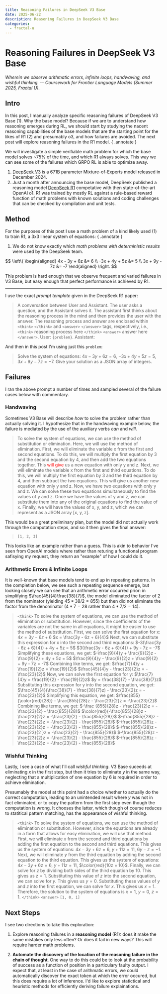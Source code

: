 ```yaml
---
title: Reasoning Failures in DeepSeek V3 Base
date: 2025-06-22
description: Reasoning Failures in DeepSeek V3 Base
categories:
  - fractal-u 
---
```


# Reasoning Failures in DeepSeek V3 Base

_Wherein we observe arithmatic errors, infinite loops, handwaving, and wishful thinking. -- Coursework for Frontier Language Models (Summer 2025, Fractal U)._

## Intro

In this post, I manually analyze specific reasoning failures
of DeepSeek V3 Base (1). Why the base model? Because if we are
to understand how reasoning emerges during RL, we should start
by studying the nacent reasoning capabilities of the base models
that are the starting point for the likes of R1 (2) and presumably o3,
and how failures are avoided. The next post will explore 
reasoning failures in the R1 model.
{ .annotate }

We will investigate a simple verifiable math problem
for which the base model solves ~75% of the time,
and which R1 always solves. This way we can see some
of the failures which GRPO RL is able to optimize away.

1. [DeepSeek V3](https://arxiv.org/abs/2412.19437v1) is a 
671B parameter Mixture-of-Experts model released in December 2024.
2. Just a month after announcing the base model, 
DeepSeek published a reasoning model
[DeepSeek R1](https://arxiv.org/abs/2501.12948) competative
with then state-of-the-art OpenAI o1. R1 was
trained by mostly RL against a rule-based reward function
of math problems with known solutions and coding challenges 
that can be checked by compilation and unit tests.

## Method


For the purposes of this post I use a math problem of a kind
likely used (1) to train R1, a 3x3 linear system of equations:
{ .annotate }

1. We do not know exactly which _math problems with deterministic results_
were used by the DeepSeek team.

$$
\left\{
\begin{aligned}
4x - 3y + 6z &= 6 \\
-3x + 4y + 5z &= 5 \\
3x + 9y - 7z &= -7
\end{aligned}
\right.
$$

This problem is hard enough that we observe frequent and varied failures
in V3 Base, but easy enough that perfect performance is achieved by R1.

---

I use the exact *prompt template* given in the DeepSeek R1 paper:

> A conversation between User and Assistant. The user asks a question, and the Assistant solves it.
> The assistant first thinks about the reasoning process in the mind and then provides the user
> with the answer. The reasoning process and answer are enclosed within `<think>` `</think>` and
> `<answer>` `</answer>` tags, respectively, i.e., `<think>` reasoning process here `</think>`
> `<answer>` answer here `</answer>`. User: `{problem}`. Assistant:

And then in this post I'm using just this `problem`:

> Solve the system of equations: 
> $4x -3y +6z = 6$, 
> $-3x +4y +5z = 5$, 
> $3x +9y -7z = -7$.
> Give your solution as a JSON array of integers.


## Failures

I ran the above prompt a number of times and sampled several of the
failure cases below with commentary.

### Handwaving

Sometimes V3 Base will describe *how* to solve the problem rather
than actually solving it. I hypothesize that in the handwaving
example below, the failure is mediated by the use of the auxiliary 
verbs _can_ and _will_. 

> To solve the system of equations, we can use the method of substitution or elimination. Here, we will use the method of elimination. First, we will eliminate the variable x from the first and second equations. To do this, we will multiply the first equation by 3 and the second equation by 4, and then add the two equations together. This <span style="color:red">will give</span> us a new equation with only y and z. Next, we will eliminate the variable x from the first and third equations. To do this, we will multiply the first equation by 3 and the third equation by 4, and
> then subtract the two equations. This will give us another new equation with only y and z. Now, we have two equations with only y and z. We  can solve these two equations simultaneously to find the values of y and z. Once we have the values of y and z, we can substitute them into any of the original equations to find the value of x. Finally, we will have the values of x, y, and z, which we can represent as a JSON array [x, y, z].

This would be a great preliminary plan, but the model did not actually work through
the computation steps, and so it then gives the final answer:

> `[1, 2, 3]`

This looks like an example rather than a guess.
This is akin to behavior I've seen from OpenAI models where rather than returing a functional
program safisying my request, they return an "example" of how I could do it. 

### Arithmetic Errors & Infinite Loops

It is well-known that base models tend to end up in
repeating patterns. In the completion below,
we see such a repeating sequence emerge, 
but looking closely we can see that an arithmetic error
occurred prior: in simplifying $\frac{45}{4}\frac{38}{7}$,
the model eliminated the factor of 2 from the nominator
(yielding $45 * 38 / 2 = 855$) but then did not eliminate
the factor from the denominator ($4 * 7 = 28$ rather than $4 * 7 / 2 = 14$).

> `<think>` To solve the system of equations, we can use the method of elimination or substitution. However, since the coefficients of the variables are not the same in all equations, it might be easier to use the method of substitution. First, we can solve the first equation for x: $4x = 3y - 6z + 6$ $x = \frac{3y - 6z + 6}{4}$ Next, we can substitute this expression for x into the second and third equations: $-3(\frac{3y - 6z + 6}{4}) + 4y + 5z = 5$ $3(\frac{3y - 6z + 6}{4}) + 9y - 7z = -7$ Simplifying these equations, we get: $-\frac{9}{4}y + \frac{9}{2}z - \frac{9}{2} + 4y + 5z = 5$ $\frac{9}{4}y - \frac{9}{2}z + \frac{9}{2} + 9y - 7z = -7$ Combining like terms, we get: $\frac{7}{4}y + \frac{19}{2}z = \frac{19}{2}$ $\frac{45}{4}y - \frac{23}{2}z = -\frac{23}{2}$ Now, we can solve the first equation for y: $\frac{7}{4}y = \frac{19}{2} - \frac{19}{2}z$ $y = \frac{38}{7} - \frac{38}{7}z$ Substituting this expression for y into the second equation, we get: $\frac{45}{4}(\frac{38}{7} - \frac{38}{7}z) - \frac{23}{2}z = -\frac{23}{2}$ Simplifying this equation, we get: $\frac{855}{\color{red}{28}} - \frac{855}{28}z - \frac{23}{2}z = -\frac{23}{2}$ Combining like terms, we get: $-\frac {855}{28}z - \frac{23}{2}z = -\frac{23}{2} - \frac{855}{28}$ $\color{red}{-\frac{855}{28}z - \frac{23}{2}z = -\frac{23}{2} - \frac{855}{28}}$ $-\frac{855}{28}z - \frac{23}{2}z = -\frac{23}{2} - \frac{855}{28}$ $-\frac{855}{28}z - \frac{23}{2}z = -\frac{23}{2} - \frac{855}{28}$ $-\frac{855}{28}z - \frac{23}{2 }z = -\frac{23}{2} - \frac{855}{28}$ $-\frac{855}{28}z - \frac{23}{2}z = -\frac{23}{2} - \frac{855}{28}$ $-\frac{855}{28}z - \frac{23}{2}z = -\frac{23}{2} - \frac{855}{28}$ 

### Wishful Thinking

Lastly, I see a case of what I'll call _wishful thinking_.
V3 Base suceeds at eliminating $x$ in the first step,
but then it tries to eliminate $y$ in the same way,
neglecting that a multiplication of one equation by $6$ 
is required in order to achieve elimination.

Presumably the model at this point had a choice whether to
actually do the correct computation, leading to an unintended result
where $y$ was not in fact eliminated, or to copy the pattern
from the first step even though the computation is wrong.
It chooses the latter, which though of course reduces to 
statitical pattern matching, has the appearance of
wishful thinking.

> `<think>` To solve the system of equations, we can use the method of elimination or substitution. However, since the equations are already in a form that allows for easy elimination, we will use that method. First, we will eliminate $x$ from the second and third equations by adding the first equation to the second and third equations. This gives us the system of equations: $4x -3y +6z = 6$, $y +11z = 11$, $6y -z = -1$. Next, we will eliminate $y$ from the third equation by adding the second equation to the third equation. This gives us the system of equations: $4x -3y +6z = 6$, $y +11z = 11$, $\color{red}{10z = 10}$. Finally, we can solve for $z$ by dividing both sides of the third equation by 10. This gives us $z = 1$. Substituting this value of $z$ into the second equation, we can solve for $y$. This gives us $y = 0$. Substituting these values of $y$ and $z$ into the first equation, we can solve for $x$. This gives us $x = 1$. Therefore, the solution to the system of equations is $x = 1$, $y = 0$, $z = 1$. `</think>` `<answer>` `[1, 0, 1]`

## Next Steps

I see two directions to take this exploration:

1. Explore reasoning failures in a **reasoning model** (R1):
does it make the same mistakes only less often?
Or does it fail in new ways?
This will require harder math problems.

2. **Automate the discovery of the location of the reasoning
failure in the chain of thought**. One way to do this
could be to look at the probability of success as a function
of position in a particulary faulty output. I expect that,
at least in the case of arithmatic errors, we could automatically
discover the exact token at which the error occured,
but this does require a lot of inference.
I'd like to explore statictical and heuristic methods
for efficiently deriving failure explainations.
